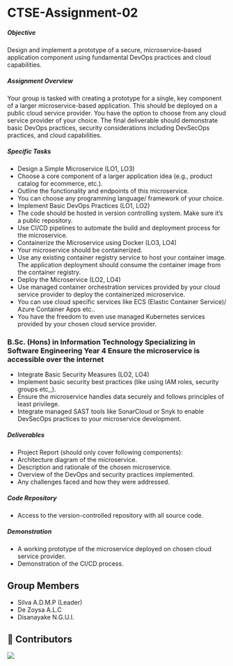 # CTSE-Assignment-02

##### Objective

Design and implement a prototype of a secure, microservice-based application component
using fundamental DevOps practices and cloud capabilities.

##### Assignment Overview

Your group is tasked with creating a prototype for a single, key component of a larger
microservice-based application. This should be deployed on a public cloud service provider.
You have the option to choose from any cloud service provider of your choice. The final
deliverable should demonstrate basic DevOps practices, security considerations including
DevSecOps practices, and cloud capabilities.

##### Specific Tasks

- Design a Simple Microservice (LO1, LO3)
- Choose a core component of a larger application idea (e.g., product catalog for ecommerce, etc.).
- Outline the functionality and endpoints of this microservice.
- You can choose any programming language/ framework of your choice.
- Implement Basic DevOps Practices (LO1, LO2)
- The code should be hosted in version controlling system. Make sure it’s a public
  repository.
- Use CI/CD pipelines to automate the build and deployment process for the
  microservice.
- Containerize the Microservice using Docker (LO3, LO4)
- Your microservice should be containerized.
- Use any existing container registry service to host your container image. The
  application deployment should consume the container image from the container
  registry.
- Deploy the Microservice (LO2, LO4)
- Use managed container orchestration services provided by your cloud service provider
  to deploy the containerized microservice.
- You can use cloud specific services like ECS (Elastic Container Service)/ Azure
  Container Apps etc..
- You have the freedom to even use managed Kubernetes services provided by
  your chosen cloud service provider.

### B.Sc. (Hons) in Information Technology Specializing in Software Engineering Year 4 Ensure the microservice is accessible over the internet

- Integrate Basic Security Measures (LO2, LO4)
- Implement basic security best practices (like using IAM roles, security groups etc,,).
- Ensure the microservice handles data securely and follows principles of least privilege.
- Integrate managed SAST tools like SonarCloud or Snyk to enable DevSecOps practices
  to your microservice development.

##### Deliverables

- Project Report (should only cover following components):
- Architecture diagram of the microservice.
- Description and rationale of the chosen microservice.
- Overview of the DevOps and security practices implemented.
- Any challenges faced and how they were addressed.

##### Code Repository

- Access to the version-controlled repository with all source code.

##### Demonstration

- A working prototype of the microservice deployed on chosen cloud service provider.
- Demonstration of the CI/CD process.

 <h2 align="left">Group Members</h2>

- Silva A.D.M.P (Leader)
- De Zoysa A.L.C
- Disanayake N.G.U.I.

## 🌱 Contributors </br>

<a href="https://github.com/MadhushaPrasad/CTSE-Assignment-02/graphs/contributors">
  <img src="https://contrib.rocks/image?repo=MadhushaPrasad/CTSE-Assignment-02" />
</a>
</br>
